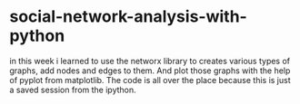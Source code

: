 # social-network-analysis-with-python
in this week i learned to use the networx library to creates various types of graphs, add nodes and edges to them. And plot those graphs with the help of pyplot from matplotlib. The code is all over the place because this is just a saved session from the ipython.